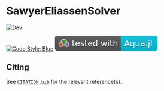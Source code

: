# SawyerEliassenSolver

<!-- [![Stable](https://img.shields.io/badge/docs-stable-blue.svg)](https://Jamie-Hilditch.github.io/SawyerEliassenSolver.jl/stable/) -->
[![Dev](https://img.shields.io/badge/docs-dev-blue.svg)](https://Jamie-Hilditch.github.io/SawyerEliassenSolver.jl/dev/)
<!-- [![Build Status](https://github.com/Jamie-Hilditch/SawyerEliassenSolver.jl/actions/workflows/CI.yml/badge.svg?branch=master)](https://github.com/Jamie-Hilditch/SawyerEliassenSolver.jl/actions/workflows/CI.yml?query=branch%3Amaster) -->
[![Code Style: Blue](https://img.shields.io/badge/code%20style-blue-4495d1.svg)](https://github.com/invenia/BlueStyle)
[![Aqua](https://raw.githubusercontent.com/JuliaTesting/Aqua.jl/master/badge.svg)](https://github.com/JuliaTesting/Aqua.jl)

## Citing

See [`CITATION.bib`](CITATION.bib) for the relevant reference(s).
